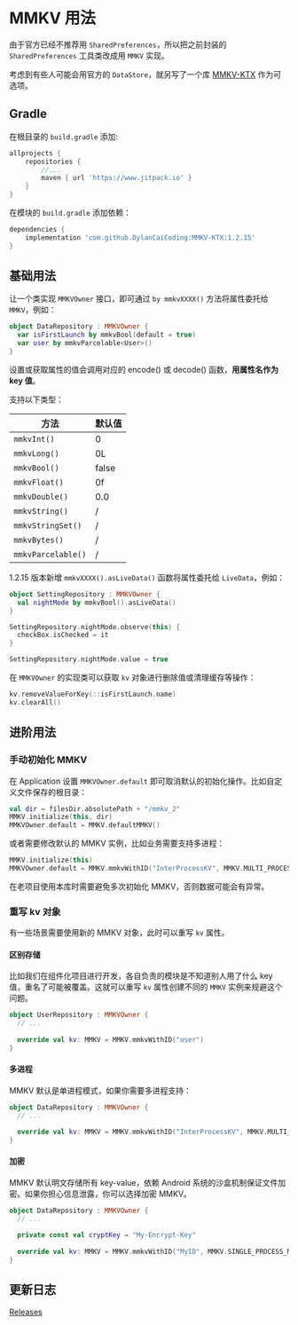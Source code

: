 # MMKV 用法

由于官方已经不推荐用 `SharedPreferences`，所以把之前封装的 `SharedPreferences` 工具类改成用 `MMKV` 实现。

考虑到有些人可能会用官方的 `DataStore`，就另写了一个库 [MMKV-KTX](https://github.com/DylanCaiCoding/MMKV-KTX) 作为可选项。

## Gradle

在根目录的 `build.gradle` 添加:

```groovy
allprojects {
    repositories {
        //...
        maven { url 'https://www.jitpack.io' }
    }
}
```

在模块的 `build.gradle` 添加依赖：

```groovy
dependencies {
    implementation 'com.github.DylanCaiCoding:MMKV-KTX:1.2.15'
}
```

## 基础用法

让一个类实现 `MMKVOwner` 接口，即可通过 `by mmkvXXXX()` 方法将属性委托给 `MMKV`，例如：

```kotlin
object DataRepository : MMKVOwner {
  var isFirstLaunch by mmkvBool(default = true)
  var user by mmkvParcelable<User>()
}
```

设置或获取属性的值会调用对应的 encode() 或 decode() 函数，**用属性名作为 key 值**。

支持以下类型：

| 方法               | 默认值 |
| ------------------ | ------ |
| `mmkvInt()`        | 0      |
| `mmkvLong()`       | 0L     |
| `mmkvBool()`       | false  |
| `mmkvFloat()`      | 0f     |
| `mmkvDouble()`     | 0.0    |
| `mmkvString()`     | /      |
| `mmkvStringSet()`  | /      |
| `mmkvBytes()`      | /      |
| `mmkvParcelable()` | /      |

1.2.15 版本新增 `mmkvXXXX().asLiveData()` 函数将属性委托给 `LiveData`，例如：

```kotlin
object SettingRepository : MMKVOwner {
  val nightMode by mmkvBool().asLiveData()
}

SettingRepository.nightMode.observe(this) {
  checkBox.isChecked = it
}

SettingRepository.nightMode.value = true
```

在 `MMKVOwner` 的实现类可以获取 `kv` 对象进行删除值或清理缓存等操作：

```kotlin
kv.removeValueForKey(::isFirstLaunch.name)
kv.clearAll()
```

## 进阶用法

### 手动初始化 MMKV

在 Application 设置 `MMKVOwner.default` 即可取消默认的初始化操作。比如自定义文件保存的根目录：

```kotlin
val dir = filesDir.absolutePath + "/mmkv_2"
MMKV.initialize(this, dir)
MMKVOwner.default = MMKV.defaultMMKV()
```

或者需要修改默认的 MMKV 实例，比如业务需要支持多进程：

```kotlin
MMKV.initialize(this)
MMKVOwner.default = MMKV.mmkvWithID("InterProcessKV", MMKV.MULTI_PROCESS_MODE)
```

在老项目使用本库时需要避免多次初始化 MMKV，否则数据可能会有异常。

### 重写 kv 对象

有一些场景需要使用新的 MMKV 对象，此时可以重写 `kv` 属性。

#### 区别存储

比如我们在组件化项目进行开发，各自负责的模块是不知道别人用了什么 key 值，重名了可能被覆盖。这就可以重写 `kv` 属性创建不同的 `MMKV` 实例来规避这个问题。

```kotlin
object UserRepository : MMKVOwner {
  // ...
  
  override val kv: MMKV = MMKV.mmkvWithID("user")
}
```

#### 多进程

MMKV 默认是单进程模式，如果你需要多进程支持：

```kotlin
object DataRepository : MMKVOwner {
  // ...

  override val kv: MMKV = MMKV.mmkvWithID("InterProcessKV", MMKV.MULTI_PROCESS_MODE)
}
```

#### 加密

MMKV 默认明文存储所有 key-value，依赖 Android 系统的沙盒机制保证文件加密。如果你担心信息泄露，你可以选择加密 MMKV。

```kotlin
object DataRepository : MMKVOwner {
  // ...
  
  private const val cryptKey = "My-Encrypt-Key"
  
  override val kv: MMKV = MMKV.mmkvWithID("MyID", MMKV.SINGLE_PROCESS_MODE, cryptKey)
}
```

## 更新日志

[Releases](https://github.com/DylanCaiCoding/MMKV-KTX/releases)